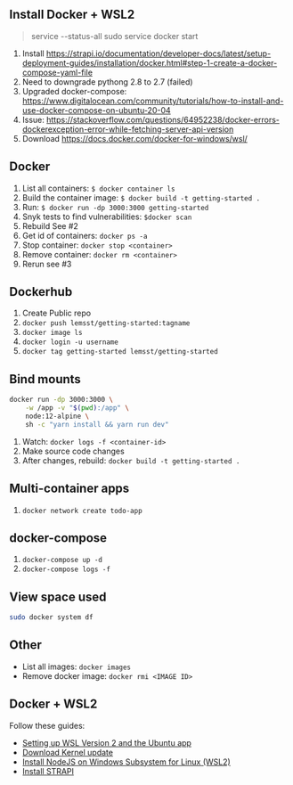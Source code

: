 ## Install Docker + WSL2

> service --status-all
> sudo service docker start

1. Install https://strapi.io/documentation/developer-docs/latest/setup-deployment-guides/installation/docker.html#step-1-create-a-docker-compose-yaml-file
2. Need to downgrade pythong 2.8 to 2.7 (failed)
3. Upgraded docker-compose: https://www.digitalocean.com/community/tutorials/how-to-install-and-use-docker-compose-on-ubuntu-20-04
4. Issue: https://stackoverflow.com/questions/64952238/docker-errors-dockerexception-error-while-fetching-server-api-version
5. Download https://docs.docker.com/docker-for-windows/wsl/

## Docker
1. List all containers: `$ docker container ls`
2. Build the container image: `$ docker build -t getting-started .`
3. Run: `$ docker run -dp 3000:3000 getting-started`
4. Snyk tests to find vulnerabilities: `$docker scan`
5. Rebuild See #2
6. Get id of containers: `docker ps -a`
7. Stop container: `docker stop <container>`
8. Remove container: `docker rm <container>`
9. Rerun see #3

## Dockerhub
1. Create Public repo
2. `docker push lemsst/getting-started:tagname`
3. `docker image ls`
4. `docker login -u username`
5. `docker tag getting-started lemsst/getting-started`

## Bind mounts
```bash
docker run -dp 3000:3000 \
    -w /app -v "$(pwd):/app" \
    node:12-alpine \
    sh -c "yarn install && yarn run dev"
```
1. Watch: `docker logs -f <container-id>`
2. Make source code changes
3. After changes, rebuild: `docker build -t getting-started .`


## Multi-container apps
1. `docker network create todo-app`


## docker-compose
1. `docker-compose up -d`
2. `docker-compose logs -f`

## View space used
```bash
sudo docker system df
```

## Other
- List all images: `docker images`
- Remove docker image: `docker rmi <IMAGE ID>`

## Docker + WSL2
Follow these guides:
- [Setting up WSL Version 2 and the Ubuntu app](https://codefellows.github.io/setup-guide/windows/)
- [Download Kernel update](https://aka.ms/wsl2kernel)
- [Install NodeJS on Windows Subsystem for Linux (WSL2)](https://docs.microsoft.com/en-us/windows/dev-environment/javascript/nodejs-on-wsl)
- [Install STRAPI](https://strapi.io/documentation/developer-docs/latest/setup-deployment-guides/installation/docker.html#step-1-create-a-docker-compose-yaml-file)

